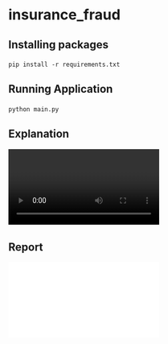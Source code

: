 # insurance_fraud

## Installing packages
`
  pip install -r requirements.txt 
`

## Running Application

`
  python main.py
`
## Explanation
![Explanation](./video.mp4)

## Report
![Report Analysis](./MLReport.pdf "Report")

